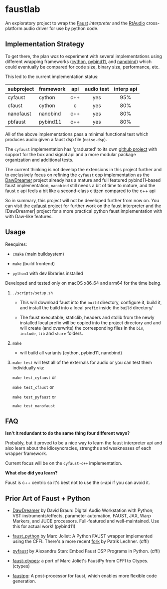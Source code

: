 # faustlab

An exploratory project to wrap the [Faust](https://github.com/grame-cncm/faust) *interpreter* and the [RtAudio](https://github.com/thestk/rtaudio) cross-platform audio driver for use by python code.

## Implementation Strategy

To get there, the plan *was* to experiment with several implementations using different wrapping frameworks ([cython](https://github.com/cython/cython), [pybind11](https://github.com/pybind/pybind11), and [nanobind](https://github.com/wjakob/nanobind)) which could eventually be compared for code size, binary size, performance, etc.

This led to the current implementation status:

| subproject   | framework  | api   |  audio test | interp api    |
| :---         | :---       | :---: |     :---:   |    :---:      |
| cyfaust      | cython     | c++   |      yes    |     95%       |
| cfaust       | cython     | c     |      yes    |     80%       |            
| nanofaust    | nanobind   | c++   |      yes    |     80%       |
| pbfaust      | pybind11   | c++   |      yes    |     80%       |

All of the above implementations pass a minimal functional test which produces audio given a faust dsp file (`noise.dsp`).

The `cyfaust` implementation has 'graduated' to its own [github project](https://github.com/shakfu/cyfaust) with support for the box and signal api and a more modular package organization and additional tests.

The current thinking is not develop the extensions in this project further and to exclusively focus on refining the `cyfaust` cpp implementation as the [DawDreamer](https://github.com/DBraun/DawDreamer) project already has a mature and full featured pybind11-based faust implementation, `nanobind` still needs a bit of time to mature, and the faust c api feels a bit like a second-class citizen compared to the c++ api

So in summary, this project will not be developed further from now on. You can visit the [cyfaust](https://github.com/shakfu/cyfaust) project for further work on the faust interpreter and the [DawDreamer] project for a more practical python faust implementation with with Daw-like features.

## Usage

Reequires:

- `cmake` (main buildsystem)

- `make` (build frontend)

- `python3` with dev libraries installed

Developed and tested only on macOS x86_64 and arm64 for the time being.

1. `./scripts/setup.sh`

    - This will download faust into the `build` directory, configure it, build it, and install the build into a local `prefix` inside the `build` directory/

    - The faust executable, staticlib, headers and stdlib from the newly installed local prefix will be copied into the project directory and and will create (and overwrite) the corresponding files in the `bin`, `include`, `lib` and `share` folders.

2. `make`
    
    - will build all variants {cython, pybind11, nanobind}

3. `make test` will test all of the externals for audio or you can test them individually via:

    `make test_cyfaust` or
    
    `make test_cfaust` or

    `make test_pyfaust` or

    `make test_nanofaust`

## FAQ

**Isn't it redundant to do the same thing four different ways?**

Probably, but it proved to be a nice way to learn the faust interpreter api and also learn about the idiosyncracies, strengths and weaknesses of each wrapper framework.

Current focus will be on the `cyfaust-c++` implementation.


**What else did you learn?**

Faust is c++ centric so it's best not to use the c-api if you can avoid it.


## Prior Art of Faust + Python

- [DawDreamer](https://github.com/DBraun/DawDreamer) by David Braun: Digital Audio Workstation with Python; VST instruments/effects, parameter automation, FAUST, JAX, Warp Markers, and JUCE processors. Full-featured and well-maintained. Use this for actual work! (pybind11)

- [faust_python](https://github.com/marcecj/faust_python) by Marc Joliet: A Python FAUST wrapper implemented using the CFFI. There's a more recent [fork](https://github.com/hrtlacek/faust_python]) by Patrik Lechner. (cffi)

- [pyfaust](https://github.com/amstan/pyfaust) by Alexandru Stan: Embed Faust DSP Programs in Python. (cffi)

- [faust-ctypes](https://gitlab.com/adud2/faust-ctypes): a port of Marc Joliet's FaustPy from CFFI to Ctypes. (ctypes)

- [faustpp](https://github.com/jpcima/faustpp): A post-processor for faust, which enables more flexible code generation.

